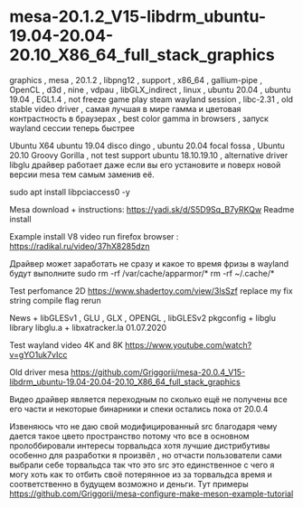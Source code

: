 # mesa-20.1.2_V15-libdrm_ubuntu-19.04-20.04-20.10_X86_64_full_stack_graphics
graphics , mesa , 20.1.2 , libpng12 , support , x86_64 , gallium-pipe , OpenCL , d3d , nine , vdpau , libGLX_indirect , linux , ubuntu 20.04 , ubuntu 19.04 , EGL1.4 , not freeze game play steam wayland session , libc-2.31 , old stable video driver , самая лучшая в мире гамма и цветовая контрастность в браузерах , best color gamma in browsers , запуск wayland сессии теперь быстрее

Ubuntu X64 ubuntu 19.04 disco dingo , ubuntu 20.04 focal fossa , Ubuntu 20.10 Groovy Gorilla , not test support ubuntu 18.10.19.10 , alternative driver libglu драйвер работает даже если вы его установите и поверх новой версии mesa тем самым заменив её.

sudo apt install libpciaccess0 -y

Mesa download + instructions: https://yadi.sk/d/S5D9Sq_B7yRKQw Readme install

Example install V8 video run firefox browser : https://radikal.ru/video/37hX8285dzn

Драйвер может заработать не сразу и какое то время фризы в wayland будут выполните sudo rm -rf /var/cache/apparmor/* rm -rf ~/.cache/*

Test perfomance 2D https://www.shadertoy.com/view/3lsSzf replace my fix string compile flag rerun

News + libGLESv1 , GLU , GLX , OPENGL , libGLESv2 pkgconfig + libglu library libglu.a + libxatracker.la 01.07.2020

Test wayland video 4K and 8K https://www.youtube.com/watch?v=gYO1uk7vIcc

Old driver mesa https://github.com/Griggorii/mesa-20.0.4_V15-libdrm_ubuntu-19.04-20.04-20.10_X86_64_full_stack_graphics

Видео драйвер является переходным по сколько ещё не получены все его части и некоторые бинарники и спеки остались пока от 20.0.4

Извеняюсь что не даю свой модифицированный src благодаря чему дается такое цвето пространство потому что все в основном пролоббировали интересы торвальдса хотя лучшие дистрибутивы особенно для разработки я произвёл , но отчасти пользователи сами выбрали себе торвальдса так что это src это единственное с чего я могу хоть как то отбить своё потерянное из за торвальдса время и соответственно в будущем возможно и деньги. Тут примеры https://github.com/Griggorii/mesa-configure-make-meson-example-tutorial
